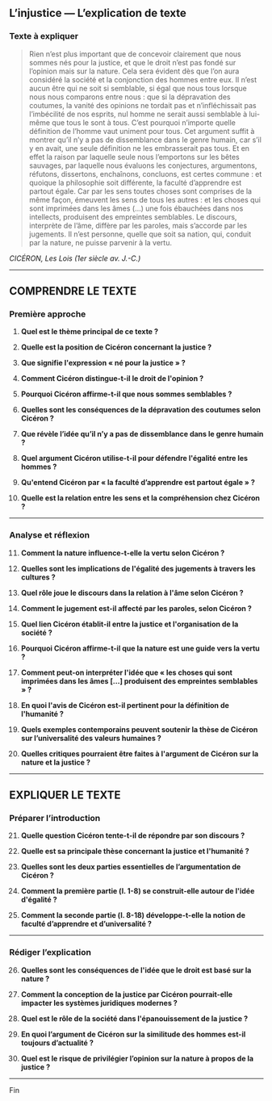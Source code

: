 ## L’injustice — L’explication de texte

### Texte à expliquer
> Rien n’est plus important que de concevoir clairement que nous sommes nés pour la justice, et que le droit n’est pas fondé sur l’opinion mais sur la nature. Cela sera évident dès que l’on aura considéré la société et la conjonction des hommes entre eux. Il n’est aucun être qui ne soit si semblable, si égal que nous tous lorsque nous nous comparons entre nous : que si la dépravation des coutumes, la vanité des opinions ne tordait pas et n’infléchissait pas l’imbécilité de nos esprits, nul homme ne serait aussi semblable à lui-même que tous le sont à tous. C’est pourquoi n’importe quelle définition de l’homme vaut uniment pour tous. Cet argument suffit à montrer qu’il n’y a pas de dissemblance dans le genre humain, car s’il y en avait, une seule définition ne les embrasserait pas tous. Et en effet la raison par laquelle seule nous l’emportons sur les bêtes sauvages, par laquelle nous évaluons les conjectures, argumentons, réfutons, dissertons, enchaînons, concluons, est certes commune : et quoique la philosophie soit différente, la faculté d’apprendre est partout égale. Car par les sens toutes choses sont comprises de la même façon, émeuvent les sens de tous les autres : et les choses qui sont imprimées dans les âmes (…) une fois ébauchées dans nos intellects, produisent des empreintes semblables. Le discours, interprète de l’âme, diffère par les paroles, mais s’accorde par les jugements. Il n’est personne, quelle que soit sa nation, qui, conduit par la nature, ne puisse parvenir à la vertu.

*CICÉRON, Les Lois (1er siècle av. J.-C.)*

---

## COMPRENDRE LE TEXTE

### Première approche

1. **Quel est le thème principal de ce texte ?**

2. **Quelle est la position de Cicéron concernant la justice ?**

3. **Que signifie l'expression « né pour la justice » ?**

4. **Comment Cicéron distingue-t-il le droit de l'opinion ?**

5. **Pourquoi Cicéron affirme-t-il que nous sommes semblables ?**

6. **Quelles sont les conséquences de la dépravation des coutumes selon Cicéron ?**

7. **Que révèle l’idée qu’il n’y a pas de dissemblance dans le genre humain ?**

8. **Quel argument Cicéron utilise-t-il pour défendre l'égalité entre les hommes ?**

9. **Qu'entend Cicéron par « la faculté d’apprendre est partout égale » ?**

10. **Quelle est la relation entre les sens et la compréhension chez Cicéron ?**

---

### Analyse et réflexion

11. **Comment la nature influence-t-elle la vertu selon Cicéron ?**

12. **Quelles sont les implications de l'égalité des jugements à travers les cultures ?**

13. **Quel rôle joue le discours dans la relation à l'âme selon Cicéron ?**

14. **Comment le jugement est-il affecté par les paroles, selon Cicéron ?**

15. **Quel lien Cicéron établit-il entre la justice et l'organisation de la société ?**

16. **Pourquoi Cicéron affirme-t-il que la nature est une guide vers la vertu ?**

17. **Comment peut-on interpréter l'idée que « les choses qui sont imprimées dans les âmes […] produisent des empreintes semblables » ?**

18. **En quoi l'avis de Cicéron est-il pertinent pour la définition de l'humanité ?**

19. **Quels exemples contemporains peuvent soutenir la thèse de Cicéron sur l’universalité des valeurs humaines ?**

20. **Quelles critiques pourraient être faites à l'argument de Cicéron sur la nature et la justice ?**

---

## EXPLIQUER LE TEXTE

### Préparer l’introduction

21. **Quelle question Cicéron tente-t-il de répondre par son discours ?**

22. **Quelle est sa principale thèse concernant la justice et l'humanité ?**

23. **Quelles sont les deux parties essentielles de l’argumentation de Cicéron ?**

24. **Comment la première partie (l. 1-8) se construit-elle autour de l'idée d'égalité ?**

25. **Comment la seconde partie (l. 8-18) développe-t-elle la notion de faculté d’apprendre et d’universalité ?**

---

### Rédiger l’explication

26. **Quelles sont les conséquences de l'idée que le droit est basé sur la nature ?**

27. **Comment la conception de la justice par Cicéron pourrait-elle impacter les systèmes juridiques modernes ?**

28. **Quel est le rôle de la société dans l'épanouissement de la justice ?**

29. **En quoi l’argument de Cicéron sur la similitude des hommes est-il toujours d’actualité ?**

30. **Quel est le risque de privilégier l’opinion sur la nature à propos de la justice ?**

--- 

Fin